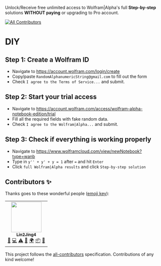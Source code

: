 Unlock/Receive free unlimited access to Wolfram|Alpha's full **Step-by-step** solutions **WITHOUT paying** or upgrading to Pro account.
<!-- ALL-CONTRIBUTORS-BADGE:START - Do not remove or modify this section -->
[![All Contributors](https://img.shields.io/badge/all_contributors-1-orange.svg?style=flat-square)](#contributors-)
<!-- ALL-CONTRIBUTORS-BADGE:END -->

# DIY
## Step 1: Create a Wolfram ID
- Navigate to https://account.wolfram.com/login/create
- Copy/paste `RandomAlphanumericString@gmail.com` to fill out the form
- Check `I agree to the Terms of Service...` and submit.

## Step 2: Start your trial access
- Navigate to https://account.wolfram.com/access/wolfram-alpha-notebook-edition/trial
- Fill all the required fields with fake random data.
- Check `I agree to the Wolfram|Alpha...` and submit.

## Step 3: Check if everything is working properly
- Navigate to https://www.wolframcloud.com/view/newNotebook?type=wanb
- Type in `y'' + y' + y = 1` after `=` and hit `Enter`
- Click `full Wolfram|Alpha results` and click `Step-by-step solution`

## Contributors ✨

Thanks goes to these wonderful people ([emoji key](https://allcontributors.org/docs/en/emoji-key)):

<!-- ALL-CONTRIBUTORS-LIST:START - Do not remove or modify this section -->
<!-- prettier-ignore-start -->
<!-- markdownlint-disable -->
<table>
  <tr>
    <td align="center"><a href="http://fsf.org"><img src="https://avatars2.githubusercontent.com/u/35728132?v=4?s=100" width="100px;" alt=""/><br /><sub><b>Lin2Jing4</b></sub></a><br /><a href="#maintenance-Lin2Jing4" title="Maintenance">🚧</a> <a href="https://github.com/Lin2Jing4-personal-sandbox/Lin2Jing4-personal-sandbox/commits?author=Lin2Jing4" title="Code">💻</a> <a href="https://github.com/Lin2Jing4-personal-sandbox/Lin2Jing4-personal-sandbox/commits?author=Lin2Jing4" title="Tests">⚠️</a> <a href="#tool-Lin2Jing4" title="Tools">🔧</a> <a href="#translation-Lin2Jing4" title="Translation">🌍</a> <a href="#platform-Lin2Jing4" title="Packaging/porting to new platform">📦</a> <a href="#ideas-Lin2Jing4" title="Ideas, Planning, & Feedback">🤔</a></td>
  </tr>
</table>

<!-- markdownlint-restore -->
<!-- prettier-ignore-end -->

<!-- ALL-CONTRIBUTORS-LIST:END -->

This project follows the [all-contributors](https://github.com/all-contributors/all-contributors) specification. Contributions of any kind welcome!